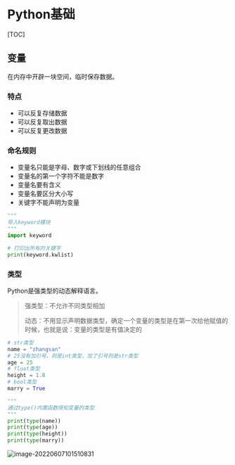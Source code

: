 # Python基础

[TOC]

## 变量

在内存中开辟一块空间，临时保存数据。

### 特点

- 可以反复存储数据
- 可以反复取出数据
- 可以反复更改数据

### 命名规则

- 变量名只能是字母、数字或下划线的任意组合
- 变量名的第一个字符不能是数字
- 变量名要有含义
- 变量名要区分大小写
- 关键字不能声明为变量

~~~python
"""
导入keyword模块
"""
import keyword

# 打印出所有的关键字
print(keyword.kwlist)
~~~

### 类型

Python是强类型的动态解释语言。

> 强类型：不允许不同类型相加
>
> 动态：不用显示声明数据类型，确定一个变量的类型是在第一次给他赋值的时候，也就是说：变量的类型是有值决定的

~~~python
# str类型
name = "zhangsan"
# 25没有加引号，则是int类型，加了引号则是str类型
age = 25
# float类型
height = 1.8
# bool类型
marry = True

"""
通过type()内置函数得知变量的类型
"""
print(type(name))
print(type(age))
print(type(height))
print(type(marry))
~~~

![image-20220607101510831](https://raw.githubusercontent.com/zhouwei1997/Image/master/202206071015917.png)
